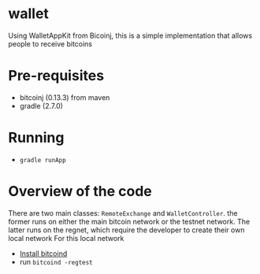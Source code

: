# wallet
Using WalletAppKit from Bicoinj, this is a simple implementation that allows people to receive bitcoins

# Pre-requisites
* bitcoinj (0.13.3) from maven
* gradle (2.7.0)

# Running
* `gradle runApp`

# Overview of the code
There are two main classes: `RemoteExchange` and `WalletController`. the former runs on either the main bitcoin network or the testnet network. The latter runs on the regnet, which require the developer to create their own local network
For this local network
* [Install bitcoind]()
* run `bitcoind -regtest`
